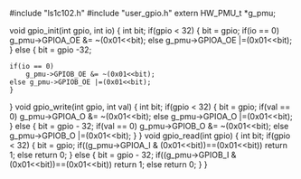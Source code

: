 #include "ls1c102.h"
#include "user_gpio.h"
extern HW_PMU_t *g_pmu;

void gpio_init(int gpio, int io)
{
    int bit;
    if(gpio < 32)
    {
        bit = gpio;
        if(io == 0)
            g_pmu->GPIOA_OE &= ~(0x01<<bit);
        else g_pmu->GPIOA_OE |=(0x01<<bit);
    }
    else
    {
        bit = gpio -32;
    
    if(io == 0)
        g_pmu->GPIOB_OE &= ~(0x01<<bit);
    else g_pmu->GPIOB_OE |=(0x01<<bit);
    }
}
void gpio_write(int gpio, int val)
{
    int bit;
    if(gpio < 32)
    {
        bit = gpio;
        if(val == 0)
            g_pmu->GPIOA_O &= ~(0x01<<bit);
        else g_pmu->GPIOA_O |=(0x01<<bit);
    }
    else
    {
        bit = gpio - 32;
        if(val == 0)
            g_pmu->GPIOB_O &= ~(0x01<<bit);
        else g_pmu->GPIOB_O |=(0x01<<bit);
    }
}
void gpio_read(int gpio)
{
    int bit;
    if(gpio < 32)
    {
        bit = gpio;
        if((g_pmu->GPIOA_I & (0x01<<bit))==(0x01<<bit))
            return 1;
        else
            return 0;
    }
    else
    {
        bit = gpio - 32;
        if((g_pmu->GPIOB_I & (0x01<<bit))==(0x01<<bit))
            return 1;
        else
            return 0;
    }
}

